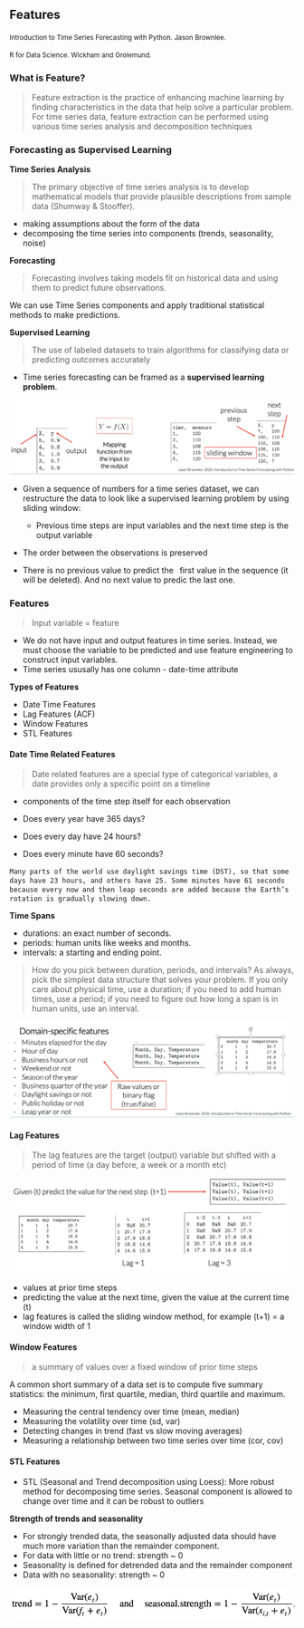 ## Features

<small>Introduction to Time Series Forecasting with Python. Jason Brownlee.</small>

<small>R for Data Science. Wickham and Grolemund. </small>

### What is Feature?

> Feature extraction is the practice of enhancing machine learning by finding characteristics in the data that help solve a particular problem. For time series data, feature extraction can be performed using various time series analysis and decomposition techniques

### Forecasting as Supervised Learning

**Time Series Analysis**

> The primary objective of time series analysis is to develop mathematical models
that provide plausible descriptions from sample data (Shumway & Stooffer).

- making assumptions about the form of the data
- decomposing the time series into components (trends, seasonality, noise)

**Forecasting**

> Forecasting involves taking models fit on historical data and using them to predict future
observations.

We can use Time Series components and apply traditional statistical methods to make predictions.  

**Supervised Learning**

> The use of labeled datasets to train algorithms for classifying data or predicting outcomes accurately

- Time series forecasting can be framed as a **supervised learning problem**.

![](_static/feat1.png)


  - Given a sequence of numbers for a time series dataset, we can restructure the data to look like a supervised learning problem by using sliding window: 
      - Previous time steps are input variables and the next time step is the output variable

  - The order between the observations is preserved
  - There is no previous value to predict the  first value in the sequence (it will be deleted). And no next value to predic the last one.
  
  
### Features

> Input variable = feature

- We do not have input and output features in time series. Instead, we must choose the variable to be predicted and use feature engineering to construct input variables.
- Time series ususally has one column - date-time attribute

**Types of Features**
   - Date Time Features                     
   - Lag Features (ACF)     
   - Window Features
   - STL Features     



#### Date Time Related Features

> Date related features are a special type of categorical variables, a date provides only a specific point on a timeline

-  components of the time step itself for each observation

- Does every year have 365 days?
- Does every day have 24 hours?
- Does every minute have 60 seconds?

```{note}
Many parts of the world use daylight savings time (DST), so that some days have 23 hours, and others have 25. Some minutes have 61 seconds because every now and then leap seconds are added because the Earth’s rotation is gradually slowing down.
```

**Time Spans**

- durations: an exact number of seconds.
- periods: human units like weeks and months.
- intervals: a starting and ending point.

> How do you pick between duration, periods, and intervals? As always, pick the simplest data structure that solves your problem. If you only care about physical time, use a duration; if you need to add human times, use a period; if you need to figure out how long a span is in human units, use an interval.


![](_static/feat2.png)


#### Lag Features

> The lag features are  the target (output) variable but shifted with a period of time (a day before, a week or a month etc)

![](_static/feat4.png)

- values at prior time steps
- predicting the value at the next time, given the value at the current time (t)
- lag features is called the sliding window method, for example (t+1) =  a window width of 1


#### Window Features

> a summary of values over a fixed window of prior time steps

A common short summary of a data set is to compute five summary statistics: the minimum, first quartile, median, third quartile and maximum.

- Measuring the central tendency over time (mean, median)
- Measuring the volatility over time (sd, var)
- Detecting changes in trend (fast vs slow moving averages)
- Measuring a relationship between two time series over time (cor, cov)


#### STL Features

- STL (Seasonal and Trend decomposition using Loess): More robust method for decomposing time series. Seasonal component is allowed to change over time and it can be robust to outliers 


**Strength of trends and seasonality**
     
     
- For strongly trended data, the seasonally adjusted data should have much more variation than the remainder component.
- For data with little or no trend: strength ~ 0
- Seasonality is defined for detrended data and the remainder component
- Data with no seasonality: strength ~ 0

![](_static/feat3.png)